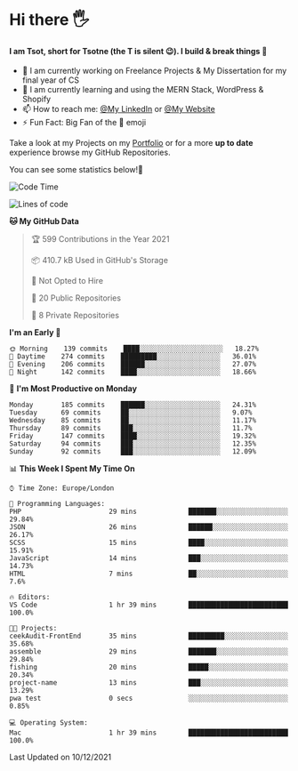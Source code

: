 # Hi there :raised_hand_with_fingers_splayed:
#### I am Tsot, short for Tsotne (the T is silent :wink:). I build & break things :space_invader:
- :telescope: I am currently working on Freelance Projects & My Dissertation for my final year of CS
- :seedling: I am currently learning and using the MERN Stack, WordPress & Shopify
- :mailbox: How to reach me: [@My LinkedIn](https://www.linkedin.com/in/tsotne-gvadzabia/) or [@My Website](https://tsotnegvadzabia.me/contact)
- :zap: Fun Fact: Big Fan of the :space_invader: emoji

Take a look at my Projects on my [Portfolio](https://tsotne.co.uk/) or for a more **up to date** experience browse my GitHub Repositories.

You can see some statistics below!:space_invader:
<!--START_SECTION:waka-->
![Code Time](http://img.shields.io/badge/Code%20Time-483%20hrs%2036%20mins-blue)

![Lines of code](https://img.shields.io/badge/From%20Hello%20World%20I%27ve%20Written-2%20Million%20lines%20of%20code-blue)

**🐱 My GitHub Data** 

> 🏆 599 Contributions in the Year 2021
 > 
> 📦 410.7 kB Used in GitHub's Storage 
 > 
> 🚫 Not Opted to Hire
 > 
> 📜 20 Public Repositories 
 > 
> 🔑 8 Private Repositories  
 > 
**I'm an Early 🐤** 

```text
🌞 Morning    139 commits    ████░░░░░░░░░░░░░░░░░░░░░   18.27% 
🌆 Daytime    274 commits    █████████░░░░░░░░░░░░░░░░   36.01% 
🌃 Evening    206 commits    ██████░░░░░░░░░░░░░░░░░░░   27.07% 
🌙 Night      142 commits    ████░░░░░░░░░░░░░░░░░░░░░   18.66%

```
📅 **I'm Most Productive on Monday** 

```text
Monday       185 commits    ██████░░░░░░░░░░░░░░░░░░░   24.31% 
Tuesday      69 commits     ██░░░░░░░░░░░░░░░░░░░░░░░   9.07% 
Wednesday    85 commits     ██░░░░░░░░░░░░░░░░░░░░░░░   11.17% 
Thursday     89 commits     ███░░░░░░░░░░░░░░░░░░░░░░   11.7% 
Friday       147 commits    ████░░░░░░░░░░░░░░░░░░░░░   19.32% 
Saturday     94 commits     ███░░░░░░░░░░░░░░░░░░░░░░   12.35% 
Sunday       92 commits     ███░░░░░░░░░░░░░░░░░░░░░░   12.09%

```


📊 **This Week I Spent My Time On** 

```text
⌚︎ Time Zone: Europe/London

💬 Programming Languages: 
PHP                      29 mins             ███████░░░░░░░░░░░░░░░░░░   29.84% 
JSON                     26 mins             ██████░░░░░░░░░░░░░░░░░░░   26.17% 
SCSS                     15 mins             ████░░░░░░░░░░░░░░░░░░░░░   15.91% 
JavaScript               14 mins             ███░░░░░░░░░░░░░░░░░░░░░░   14.73% 
HTML                     7 mins              ██░░░░░░░░░░░░░░░░░░░░░░░   7.6%

🔥 Editors: 
VS Code                  1 hr 39 mins        █████████████████████████   100.0%

🐱‍💻 Projects: 
ceekAudit-FrontEnd       35 mins             █████████░░░░░░░░░░░░░░░░   35.68% 
assemble                 29 mins             ███████░░░░░░░░░░░░░░░░░░   29.84% 
fishing                  20 mins             █████░░░░░░░░░░░░░░░░░░░░   20.34% 
project-name             13 mins             ███░░░░░░░░░░░░░░░░░░░░░░   13.29% 
pwa test                 0 secs              ░░░░░░░░░░░░░░░░░░░░░░░░░   0.85%

💻 Operating System: 
Mac                      1 hr 39 mins        █████████████████████████   100.0%

```


 Last Updated on 10/12/2021
<!--END_SECTION:waka-->
